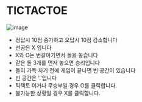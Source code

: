 # TICTACTOE


![image](https://github.com/user-attachments/assets/0189f0d0-06c0-480f-93fa-703986f4e140)

- 정답시 10점 증가하고 오답시 10점 감소합니다
- 선공은 X 입니다
- X와 O는 번갈아가면서 돌을 놓습니다
- 같은 돌 3개를 먼저 놓으면 승리입니다
- 돌이 가득 차기 전에 게임이 끝나면 빈 공간이 있습니다
- 빈 공간은 '.'입니다
- 틱택토 이거나 무승부일 경우 O를 클릭합니다.
- 불가능한 상황일 경우 X를 클릭합니다.
